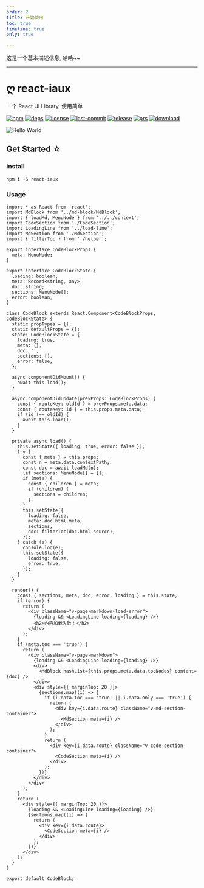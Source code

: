 ```yaml
---
order: 2
title: 开始使用
toc: true
timeline: true
only: true

---
```


这是一个基本描述信息, 哈哈~~

---

# ღ react-iaux

一个 React UI Library, 使用简单

[![npm][npm]][npm-url]
[![deps][deps]][deps-url]
[![license][license]][license-url]
[![last-commit][last-commit]][last-commit-url]
[![release][release]][release-url]
[![prs][prs]][prs-url]
[![download][download]][download-url]

![Hello World](wx://assets/entry.jpg)

## Get Started ☆

### install

```
npm i -S react-iaux
```

### Usage

```tsx
import * as React from 'react';
import MdBlock from '../md-block/MdBlock';
import { loadMd, MenuNode } from '../../context';
import CodeSection from './CodeSection';
import LoadingLine from '../load-line';
import MdSection from './MdSection';
import { filterToc } from './helper';

export interface CodeBlockProps {
  meta: MenuNode;
}

export interface CodeBlockState {
  loading: boolean;
  meta: Record<string, any>;
  doc: string;
  sections: MenuNode[];
  error: boolean;
}

class CodeBlock extends React.Component<CodeBlockProps, CodeBlockState> {
  static propTypes = {};
  static defaultProps = {};
  state: CodeBlockState = {
    loading: true,
    meta: {},
    doc: '',
    sections: [],
    error: false,
  };

  async componentDidMount() {
    await this.load();
  }

  async componentDidUpdate(prevProps: CodeBlockProps) {
    const { routeKey: oldId } = prevProps.meta.data;
    const { routeKey: id } = this.props.meta.data;
    if (id !== oldId) {
      await this.load();
    }
  }

  private async load() {
    this.setState({ loading: true, error: false });
    try {
      const { meta } = this.props;
      const n = meta.data.contextPath;
      const doc = await loadMd(n);
      let sections: MenuNode[] = [];
      if (meta) {
        const { children } = meta;
        if (children) {
          sections = children;
        }
      }
      this.setState({
        loading: false,
        meta: doc.html.meta,
        sections,
        doc: filterToc(doc.html.source),
      });
    } catch (e) {
      console.log(e);
      this.setState({
        loading: false,
        error: true,
      });
    }
  }

  render() {
    const { sections, meta, doc, error, loading } = this.state;
    if (error) {
      return (
        <div className="v-page-markdown-load-error">
          {loading && <LoadingLine loading={loading} />}
          <h2>内容加载失败！</h2>
        </div>
      );
    }
    if (meta.toc === 'true') {
      return (
        <div className="v-page-markdown">
          {loading && <LoadingLine loading={loading} />}
          <div>
            <MdBlock hashList={this.props.meta.data.tocNodes} content={doc} />
          </div>
          <div style={{ marginTop: 20 }}>
            {sections.map((i) => {
              if (i.data.toc === 'true' || i.data.only === 'true') {
                return (
                  <div key={i.data.route} className="v-md-section-container">
                    <MdSection meta={i} />
                  </div>
                );
              }
              return (
                <div key={i.data.route} className="v-code-section-container">
                  <CodeSection meta={i} />
                </div>
              );
            })}
          </div>
        </div>
      );
    }
    return (
      <div style={{ marginTop: 20 }}>
        {loading && <LoadingLine loading={loading} />}
        {sections.map((i) => {
          return (
            <div key={i.data.route}>
              <CodeSection meta={i} />
            </div>
          );
        })}
      </div>
    );
  }
}

export default CodeBlock;
```

[npm]: https://img.shields.io/npm/v/react-iaux
[npm-url]: https://www.npmjs.com/package/react-iaux
[node]: https://badgen.net/npm/node/react-iaux
[node-url]: https://nodejs.org
[deps]: https://img.shields.io/david/webpack/webpack.svg
[deps-url]: #
[prs]: https://img.shields.io/badge/PRs-welcome-brightgreen.svg
[prs-url]: https://github.com/iovx/iovx/react-iaux
[tag]: https://badgen.net/github/tags/iovx/react-iaux
[tag-url]: #
[release]: https://badgen.net/github/release/iovx/react-iaux
[release-url]: #
[license]: https://img.shields.io/github/license/iovx/react-iaux
[license-url]: #
[tests-url]: https://travis-ci.com/github/iovx/react-iaux/builds
[tests]: https://badgen.net/travis/iovx/react-iaux
[last-commit-url]: https://travis-ci.com/github/iovx/react-iaux/builds
[last-commit]: https://badgen.net/github/last-commit/iovx/react-iaux
[cover-url]: https://codecov.io/github/react-iaux/
[cover]: https://badgen.net/codecov/c/github/react-iaux/master
[download-url]: https://www.npmjs.com/package/react-iaux
[download]: https://badgen.net/npm/dw/react-iaux
